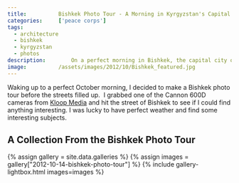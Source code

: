 ```yaml
---
title:			Bishkek Photo Tour - A Morning in Kyrgyzstan's Capital City
categories:		['peace corps']
tags:
  - architecture
  - bishkek
  - kyrgyzstan
  - photos
description:		On a perfect morning in Bishkek, the capital city of Kyrgyzstan in the heart of Central Asia, I grabbed a camera and went on a tour to capture some beauty.
image:			/assets/images/2012/10/Bishkek_featured.jpg
---
```


Waking up to a perfect October morning, I decided to make a Bishkek photo tour before the streets filled up.  I grabbed one of the Cannon 600D cameras from [Kloop Media](https://kloop.kg) and hit the street of Bishkek to see if I could find anything interesting. I was lucky to have perfect weather and find some interesting subjects.

## A Collection From the Bishkek Photo Tour

{% assign gallery = site.data.galleries %}
{% assign images = gallery["2012-10-14-bishkek-photo-tour"] %}
{% include gallery-lightbox.html images=images %}
